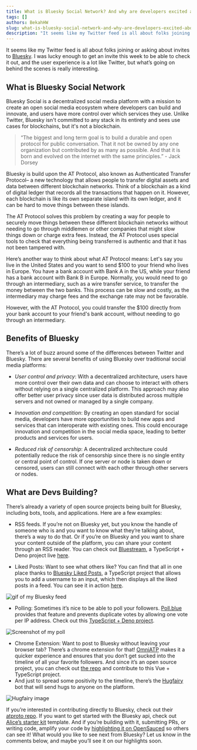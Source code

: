```yaml
---
title: What is Bluesky Social Network? And why are developers excited about it?
tags: []
authors: BekahHW
slug: what-is-bluesky-social-network-and-why-are-developers-excited-about-it
description: "It seems like my Twitter feed is all about folks joining or asking about invites to Bluesky. Here's what I learned about it."
---
```


It seems like my Twitter feed is all about folks joining or asking about invites to [Bluesky](https://blueskyweb.xyz/). I was lucky enough to get an invite this week to be able to check it out, and the user experience is a lot like Twitter, but what’s going on behind the scenes is really interesting.

<!-- truncate -->

## What is Bluesky Social Network

Bluesky Social is a decentralized social media platform with a mission to create an open social media ecosystem where developers can build and innovate, and users have more control over which services they use. Unlike Twitter, Bluesky isn't committed to any stack in its entirety and sees use cases for blockchains, but it's not a blockchain.

> “The biggest and long term goal is to build a durable and open protocol for public conversation. That it not be owned by any one organization but contributed by as many as possible. And that it is born and evolved on the internet with the same principles.” - Jack Dorsey

Bluesky is build upon the AT Protocol, also known as Authenticated Transfer Protocol– a new technology that allows people to transfer digital assets and data between different blockchain networks. Think of a blockchain as a kind of digital ledger that records all the transactions that happen on it. However, each blockchain is like its own separate island with its own ledger, and it can be hard to move things between these islands.

The AT Protocol solves this problem by creating a way for people to securely move things between these different blockchain networks without needing to go through middlemen or other companies that might slow things down or charge extra fees. Instead, the AT Protocol uses special tools to check that everything being transferred is authentic and that it has not been tampered with.

Here’s another way to think about what AT Protocol means: Let's say you live in the United States and you want to send $100 to your friend who lives in Europe. You have a bank account with Bank A in the US, while your friend has a bank account with Bank B in Europe. Normally, you would need to go through an intermediary, such as a wire transfer service, to transfer the money between the two banks. This process can be slow and costly, as the intermediary may charge fees and the exchange rate may not be favorable.

However, with the AT Protocol, you could transfer the $100 directly from your bank account to your friend's bank account, without needing to go through an intermediary.

## Benefits of Bluesky

There’s a lot of buzz around some of the differences between Twitter and Bluesky. There are several benefits of using Bluesky over traditional social media platforms:

- *User control and privacy*: With a decentralized architecture, users have more control over their own data and can choose to interact with others without relying on a single centralized platform. This approach may also offer better user privacy since user data is distributed across multiple servers and not owned or managed by a single company.

- *Innovation and competition*: By creating an open standard for social media, developers have more opportunities to build new apps and services that can interoperate with existing ones. This could encourage innovation and competition in the social media space, leading to better products and services for users.

- *Reduced risk of censorship*: A decentralized architecture could potentially reduce the risk of censorship since there is no single entity or central point of control. If one server or node is taken down or censored, users can still connect with each other through other servers or nodes.

## What are Devs Building?

There’s already a variety of open source projects being built for Bluesky, including bots, tools, and applications. Here are a few examples:

- RSS feeds. If you’re not on Bluesky yet, but you know the handle of someone who is and you want to know what they’re talking about, there’s a way to do that. Or if you’re on Bluesky and you want to share your content outside of the platform, you can share your content through an RSS reader. You can check out [Bluestream](https://github.com/kawarimidoll/bluestream), a TypeScript + Deno project live [here](https://bluestream.deno.dev/).

- Liked Posts: Want to see what others like? You can find that all in one place thanks to [Bluesky Liked Posts](https://github.com/handlerug/bluesky-liked-posts), a TypeScript project that allows you to add a username to an input, which then displays all the liked posts in a feed. You can see it in action [here](https://handlerug.github.io/bluesky-liked-posts/).

![gif of my Bluesky feed](https://dev-to-uploads.s3.amazonaws.com/uploads/articles/xlha68eh6zr3bmek10ya.gif)

- Polling: Sometimes it’s nice to be able to poll your followers. [Poll.blue](https://poll.blue/) provides that feature and prevents duplicate votes by allowing one vote per IP address. Check out this [TypeScript + Deno project](https://github.com/epistemichorse/poll.blue).

![Screenshot of my poll](https://dev-to-uploads.s3.amazonaws.com/uploads/articles/ylbrcdir97k9prq8coof.png)

- Chrome Extension: Want to post to Bluesky without leaving your browser tab? There’s a chrome extension for that! [OmniATP](https://chrome.google.com/webstore/detail/omniatp/ngfefjjphfmafhmhbpjccedmkbbcmngf) makes it a quicker experience and ensures that you don’t get sucked into the timeline of all your favorite followers. And since it’s an open source project, you can check out [the repo](https://github.com/yshrsmz/omniatp) and contribute to this Vue + TypeScript project.
- And just to spread some positivity to the timeline, there’s the [Hugfairy](https://bsky-hugfairy.vercel.app/) bot that will send hugs to anyone on the platform.

![Hugfairy image](https://dev-to-uploads.s3.amazonaws.com/uploads/articles/asok1sxtd0kpccqa5lfa.png)

If you’re interested in contributing directly to Bluesky, check out their [atproto repo](https://github.com/bluesky-social/atproto). If you want to get started with the Bluesky api, check out [Alice’s starter kit](https://github.com/aliceisjustplaying/atproto-starter-kit/tree/2d499880d3db508627aea089697e436063b58e55) template. And if you’re building with it, submitting PRs, or writing code, amplify your code by [highlighting it on OpenSauced](https://insights.opensauced.pizza/feed) so others can see it! What would you like to see next from Bluesky? Let us know in the comments below, and maybe you’ll see it on our highlights soon.
